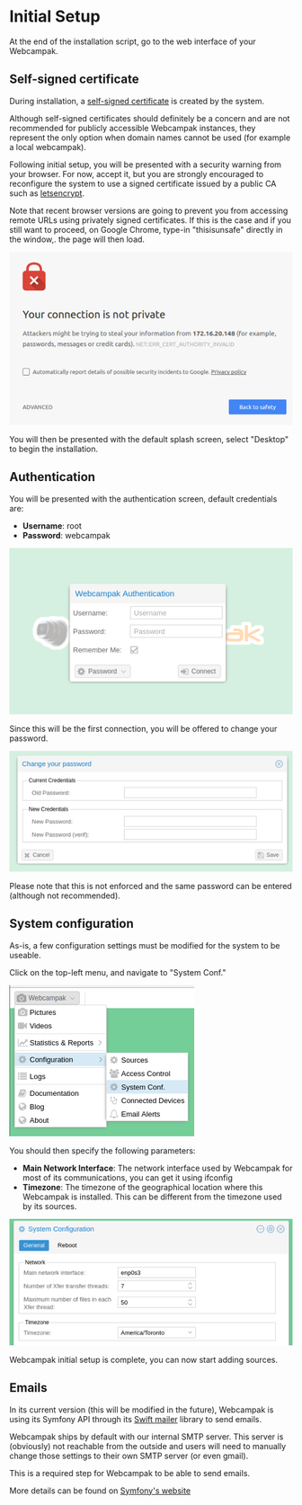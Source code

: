 # Initial Setup

At the end of the installation script, go to the web interface of your Webcampak.

## Self-signed certificate

During installation, a [self-signed certificate](https://en.wikipedia.org/wiki/Self-signed_certificate) is created by the system.

Although self-signed certificates should definitely be a concern and are not recommended for publicly accessible Webcampak instances, they represent the only option when domain names cannot be used (for example a local webcampak).

Following initial setup, you will be presented with a security warning from your browser. For now, accept it, but you are strongly encouraged to reconfigure the system to use a signed certificate issued by a public CA such as [letsencrypt](https://letsencrypt.org/).

Note that recent browser versions are going to prevent you from accessing remote URLs using privately signed certificates. If this is the case and if you still want to proceed, on Google Chrome, type-in "thisisunsafe" directly in the window,. the page will then load.

[![Self Signed certificate warning](images/webcampak-certificate.png "Self Signed certificate warning")](images/webcampak-certificate.png "Click to see the full image.")

You will then be presented with the default splash screen, select "Desktop" to begin the installation.

## Authentication

You will be presented with the authentication screen, default credentials are:
* __Username__: root
* __Password__: webcampak

[![Login](images/webcampak-login.png "Login")](images/webcampak-login.png "Click to see the full image.")

Since this will be the first connection, you will be offered to change your password.

[![Change Password](images/webcampak-login-change-password.png "Change Password")](images/webcampak-login-change-password.png "Click to see the full image.")

Please note that this is not enforced and the same password can be entered (although not recommended).

## System configuration

As-is, a few configuration settings must be modified for the system to be useable.

Click on the top-left menu, and navigate to "System Conf."

[![System Menu](images/webcampak-system-menu.png "System Menu")](images/webcampak-system-menu.png "Click to see the full image.")

You should then specify the following parameters:

* __Main Network Interface__: The network interface used by Webcampak for most of its communications, you can get it using ifconfig
* __Timezone__: The timezone of the geographical location where this Webcampak is installed. This can be different from the timezone used by its sources.

[![System Menu](images/webcampak-system-config.png "System Menu")](images/webcampak-system-config.png "Click to see the full image.")

Webcampak initial setup is complete, you can now start adding sources.

## Emails

In its current version (this will be modified in the future), Webcampak is using its Symfony API through its [Swift mailer](http://swiftmailer.org/) library to send emails.

Webcampak ships by default with our internal SMTP server. This server is (obviously) not reachable from the outside and users will need to manually change those settings to their own SMTP server (or even gmail).
 
This is a required step for Webcampak to be able to send emails.
 
More details can be found on [Symfony's website](http://symfony.com/doc/current/email.html)
